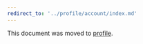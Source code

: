 ```yaml
---
redirect_to: '../profile/account/index.md'
---
```


This document was moved to [profile](../profile/account/index.md).

<!-- This redirect file can be deleted after February 1, 2021. -->
<!-- Before deletion, see: https://docs.gitlab.com/ee/development/documentation/#move-or-rename-a-page -->
